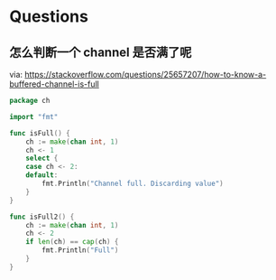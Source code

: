 # Questions

## 怎么判断一个 channel 是否满了呢

via: https://stackoverflow.com/questions/25657207/how-to-know-a-buffered-channel-is-full

```go
package ch

import "fmt"

func isFull() {
	ch := make(chan int, 1)
	ch <- 1
	select {
	case ch <- 2:
	default:
		fmt.Println("Channel full. Discarding value")
    }
}

func isFull2() {
    ch := make(chan int, 1)
    ch <- 2
    if len(ch) == cap(ch) {
    	fmt.Println("Full")
    }
}
```

